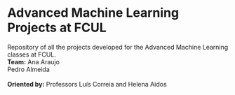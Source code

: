 # Advanced Machine Learning Projects at FCUL
Repository of all the projects developed for the Advanced Machine Learning classes at FCUL.
\
**Team:**
Ana Araujo\
Pedro Almeida\
\
**Oriented by:**
Professors Luís Correia and Helena Aidos
